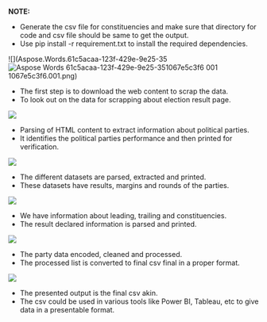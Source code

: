 ﻿**NOTE:**

- Generate the csv file for constituencies and make sure that directory for code and csv file should be same to get the output.
- Use pip install -r requirement.txt to install the required dependencies.

![](Aspose.Words.61c5acaa-123f-429e-9e25-35![Aspose Words 61c5acaa-123f-429e-9e25-351067e5c3f6 001](https://github.com/23tanisha/Lok_Sabha_Results/assets/104255244/0e48576b-ce0d-4e6d-ac24-28193c025ee0)
1067e5c3f6.001.png)

- The first step is to download the web content to scrap the data.
- To look out on the data for scrapping about election result page.

![](Aspose.Words.61c5acaa-123f-429e-9e25-351067e5c3f6.002.png)

- Parsing of HTML content to extract information about political parties.
- It identifies the political parties performance and then printed for verification. 

![](Aspose.Words.61c5acaa-123f-429e-9e25-351067e5c3f6.003.png)

- The different datasets are parsed, extracted and printed.
- These datasets have results, margins and rounds of the parties.

![](Aspose.Words.61c5acaa-123f-429e-9e25-351067e5c3f6.004.png)

- We have information about leading, trailing and constituencies.
- The result declared information is parsed and printed.

![](Aspose.Words.61c5acaa-123f-429e-9e25-351067e5c3f6.005.png)

- The party data encoded, cleaned and processed.
- The processed list is converted to final csv final in a proper format.

![](Aspose.Words.61c5acaa-123f-429e-9e25-351067e5c3f6.006.png)

- The presented output is the final csv akin.
- The csv could be used in various tools like Power BI, Tableau, etc to give data in a presentable format.

